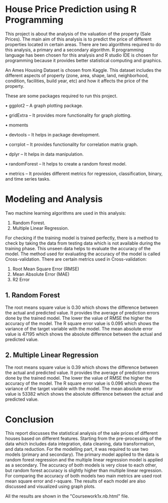 # House Price Prediction using R Programming

This project is about the analysis of the valuation of the property (Sale Prices). The main aim of this analysis is to predict the price of different properties located in certain areas. There are two algorithms required to do this analysis, a primary and a secondary algorithm. R programming language has been chosen for this analysis and R studio IDE is chosen for programming because it provides better statistical computing and graphics.

An Ames Housing Dataset is chosen from Kaggle. This dataset includes the different aspects of property (zone, area, shape, land, neighborhood, condition, facilities, build year, etc) and how it affects the price of the property. 

These are some packages required to run this project. 

• ggplot2 – A graph plotting package. 

• gridExtra – It provides more functionality for graph plotting. 

• moments

• devtools – It helps in package development. 

• corrplot – It provides functionality for correlation matrix graph. 

• dplyr – It helps in data manipulation. 

• randomForest – It helps to create a random forest model. 

• metrics – It provides different metrics for regression, classification, binary, and time series tasks. 

# Modeling and Analysis

Two machine learning algorithms are used in this analysis:
1. Random Forest.
2. Multiple Linear Regression. 

For checking if the training model is trained perfectly, there is a method to check by taking the data from testing data which is not available during the training phase. This unseen data helps to evaluate the accuracy of the model. The method used for evaluating the accuracy of the model is called Cross-validation. There are certain metrics used in Cross-validation: 
1. Root Mean Square Error (RMSE)
2. Mean Absolute Error (MAE)
3. R2 Error

## 1. Random Forest
The root means square value is 0.30 which shows the difference between the actual and predicted value. It provides the average of prediction errors done by the trained model. The lower the value of RMSE the higher the accuracy of the model. The R square error value is 0.095 which shows the variance of the target variable with the model. The mean absolute error value is 47195 which shows the absolute difference between the actual and predicted value. 

## 2. Multiple Linear Regression
The root means square value is 0.39 which shows the difference between the actual and predicted value. It provides the average of prediction errors done by the trained model. The lower the value of RMSE the higher the accuracy of the model. The R square error value is 0.096 which shows the variance of the target variable with the model. The mean absolute error value is 53382 which shows the absolute difference between the actual and predicted value. 

# Conclusion
This report discusses the statistical analysis of the sale prices of different houses based on different features. Starting from the pre-processing of the data which includes data integration, data cleaning, data transformation, and data reduction. For the modelling part, it was required to use two models (primary and secondary). The primary model applied to the data is random forest regression and the multiple linear regression model is applied as a secondary. The accuracy of  both models is very close to each other, but random forest accuracy is slightly higher than multiple linear regression. For comparing the accuracy of both models two main metrics are used root mean square error and r-square. The results of each model are also discussed and visualized using graph plots.

All the results are shown in the "Coursework1x.nb.html" file. 

